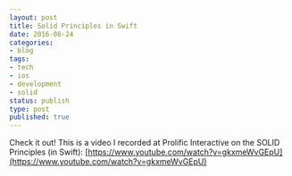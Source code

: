 ```yaml
---
layout: post
title: Solid Principles in Swift
date: 2016-06-24
categories:
- blog
tags:
- tech
- ios
- development
- solid
status: publish
type: post
published: true
---
```


Check it out! This is a video I recorded at Prolific Interactive on the SOLID Principles (in Swift): [https://www.youtube.com/watch?v=gkxmeWvGEpU](https://www.youtube.com/watch?v=gkxmeWvGEpU)